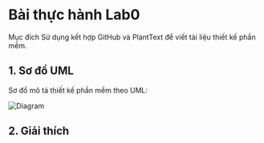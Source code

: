 # Bài thực hành Lab0
Mục đích
Sử dụng kết hợp GitHub và PlantText để viết tài liệu thiết kế phần mềm.

## 1. Sơ đồ UML
Sơ đồ mô tả thiết kế phần mềm theo UML:

![Diagram](http://www.plantuml.com/plantuml/png/[encoded-diagram-text](https://www.planttext.com/api/plantuml/png/UhzxlqDnIM9HIMbk3XTNSNPcda9HVd4g5vTJVfA2hfs2OqvcSggLWaTgJaw-8XUNGsfU2b0b0000__y30000))

## 2. Giải thích

